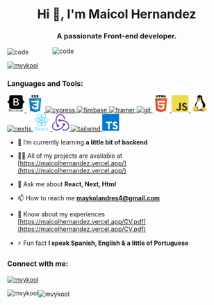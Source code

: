 <h1 align="center">Hi 👋, I'm Maicol Hernandez</h1>
<h3 align="center">A passionate Front-end developer.</h3>

<img align="center" alt="code" width="400" src="https://media.tenor.com/ZvOCunW56s4AAAAd/rain-pixel.gif" />

<img align="right" alt="code" width="400" src="https://wallpaperaccess.com/full/5927911.gif" />

<p align="left"> <a href="https://github.com/ryo-ma/github-profile-trophy"><img src="https://github-profile-trophy.vercel.app/?username=mvykool" alt="mvykool" /></a> </p>

<h3 align="left">Languages and Tools:</h3>
<p align="left"> <a href="https://getbootstrap.com" target="_blank" rel="noreferrer"> <img src="https://raw.githubusercontent.com/devicons/devicon/master/icons/bootstrap/bootstrap-plain-wordmark.svg" alt="bootstrap" width="40" height="40"/> </a> <a href="https://www.w3schools.com/css/" target="_blank" rel="noreferrer"> <img src="https://raw.githubusercontent.com/devicons/devicon/master/icons/css3/css3-original-wordmark.svg" alt="css3" width="40" height="40"/> </a> <a href="https://www.cypress.io" target="_blank" rel="noreferrer"> <img src="https://raw.githubusercontent.com/simple-icons/simple-icons/6e46ec1fc23b60c8fd0d2f2ff46db82e16dbd75f/icons/cypress.svg" alt="cypress" width="40" height="40"/> </a> <a href="https://firebase.google.com/" target="_blank" rel="noreferrer"> <img src="https://www.vectorlogo.zone/logos/firebase/firebase-icon.svg" alt="firebase" width="40" height="40"/> </a> <a href="https://www.framer.com/" target="_blank" rel="noreferrer"> <img src="https://www.vectorlogo.zone/logos/framer/framer-icon.svg" alt="framer" width="40" height="40"/> </a> <a href="https://git-scm.com/" target="_blank" rel="noreferrer"> <img src="https://www.vectorlogo.zone/logos/git-scm/git-scm-icon.svg" alt="git" width="40" height="40"/> </a> <a href="https://www.w3.org/html/" target="_blank" rel="noreferrer"> <img src="https://raw.githubusercontent.com/devicons/devicon/master/icons/html5/html5-original-wordmark.svg" alt="html5" width="40" height="40"/> </a> <a href="https://developer.mozilla.org/en-US/docs/Web/JavaScript" target="_blank" rel="noreferrer"> <img src="https://raw.githubusercontent.com/devicons/devicon/master/icons/javascript/javascript-original.svg" alt="javascript" width="40" height="40"/> </a> <a href="https://www.linux.org/" target="_blank" rel="noreferrer"> <img src="https://raw.githubusercontent.com/devicons/devicon/master/icons/linux/linux-original.svg" alt="linux" width="40" height="40"/> </a> <a href="https://nextjs.org/" target="_blank" rel="noreferrer"> <img src="https://cdn.worldvectorlogo.com/logos/nextjs-2.svg" alt="nextjs" width="40" height="40"/> </a> <a href="https://reactjs.org/" target="_blank" rel="noreferrer"> <img src="https://raw.githubusercontent.com/devicons/devicon/master/icons/react/react-original-wordmark.svg" alt="react" width="40" height="40"/> </a> <a href="https://redux.js.org" target="_blank" rel="noreferrer"> <img src="https://raw.githubusercontent.com/devicons/devicon/master/icons/redux/redux-original.svg" alt="redux" width="40" height="40"/> </a> <a href="https://tailwindcss.com/" target="_blank" rel="noreferrer"> <img src="https://www.vectorlogo.zone/logos/tailwindcss/tailwindcss-icon.svg" alt="tailwind" width="40" height="40"/> </a> <a href="https://www.typescriptlang.org/" target="_blank" rel="noreferrer"> <img src="https://raw.githubusercontent.com/devicons/devicon/master/icons/typescript/typescript-original.svg" alt="typescript" width="40" height="40"/> </a> </p>

- 🌱 I’m currently learning **a little bit of backend**

- 👨‍💻 All of my projects are available at [https://maicolhernandez.vercel.app/](https://maicolhernandez.vercel.app/)

- 💬 Ask me about **React, Next, Html**

- 📫 How to reach me **maykolandres4@gmail.com**

- 📄 Know about my experiences [https://maicolhernandez.vercel.app/CV.pdf](https://maicolhernandez.vercel.app/CV.pdf)

- ⚡ Fun fact **I speak Spanish, English & a little of Portuguese**

<h3 align="left">Connect with me:</h3>
<p align="left">
<a href="https://instagram.com/mvykool" target="blank"><img align="center" src="https://raw.githubusercontent.com/rahuldkjain/github-profile-readme-generator/master/src/images/icons/Social/instagram.svg" alt="mvykool" height="30" width="40" /></a>
</p>



<p><img align="left" src="https://github-readme-stats.vercel.app/api/top-langs?username=mvykool&show_icons=true&locale=en&layout=compact" alt="mvykool" /></p>

<p><img align="center" src="https://github-readme-streak-stats.herokuapp.com/?user=mvykool&" alt="mvykool" /></p>


